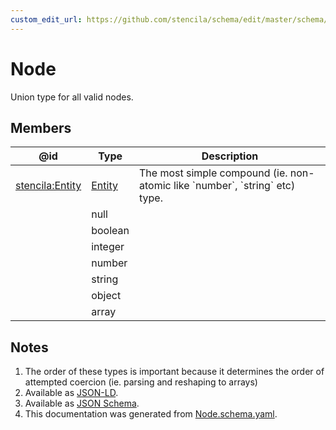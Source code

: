 ```yaml
---
custom_edit_url: https://github.com/stencila/schema/edit/master/schema/Node.schema.yaml
---
```


# Node

Union type for all valid nodes.

## Members

| @id                                                       | Type                         | Description                                                                     |
| --------------------------------------------------------- | ---------------------------- | ------------------------------------------------------------------------------- |
| [stencila:Entity](https://schema.stenci.la/Entity.jsonld) | [Entity](../other/Entity.md) | The most simple compound (ie. non-atomic like \`number\`, \`string\` etc) type. |
|                                                           | null                         |                                                                                 |
|                                                           | boolean                      |                                                                                 |
|                                                           | integer                      |                                                                                 |
|                                                           | number                       |                                                                                 |
|                                                           | string                       |                                                                                 |
|                                                           | object                       |                                                                                 |
|                                                           | array                        |                                                                                 |

## Notes

1.  The order of these types is important because it determines the order of attempted coercion (ie. parsing and reshaping to arrays)
2.  Available as [JSON-LD](https://schema.stenci.la/undefined.jsonld).
3.  Available as [JSON Schema](https://schema.stenci.la/v1/Node.schema.json).
4.  This documentation was generated from [Node.schema.yaml](https://github.com/stencila/schema/blob/master/schema/Node.schema.yaml).
